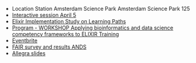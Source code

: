 - Location Station Amsterdam Science Park Amsterdam Science Park 125
- [Interactive session April 5](https://docs.google.com/presentation/d/1A3Ys24VsdksdrbvDbL9xA_rqQz5YpbZN56alpPlN7Oo/edit#slide=id.p3)
- [Elixir Implementation Study on Learning Paths](https://docs.google.com/document/d/154zGPU3gSpQ49RsuUBpgN2QI3opgWNQ6vjfKVUsbonI/edit#)
- [Program - WORKSHOP Applying bioinformatics and data science competency
frameworks to ELIXIR Training](https://www.dtls.nl/wp-content/uploads/2018/03/Full-Programme-120318.pdf)
- [Eventbrite](https://www.eventbrite.co.uk/e/applying-bioinformatics-and-data-science-competency-frameworks-to-elixir-training-registration-43087835877)
- [FAIR survey and results ANDS](https://zenodo.org/record/1208136#.WsOyY9a-l5F)
- [Allegra slides](goo.gl/9aevW6)
